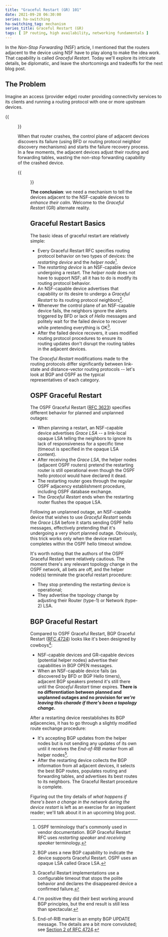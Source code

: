 ```yaml
---
title: "Graceful Restart (GR) 101"
date: 2021-09-28 06:30:00
series: ha-switching
ha-switching_tag: mechanism
series_title: Graceful Restart (GR)
tags: [ IP routing, high availability, networking fundamentals ]
---
```

In the *Non-Stop Forwarding* (NSF) article, I mentioned that the routers adjacent to the device using NSF have to play along to make the idea work. That capability is called *Graceful Restart*. Today we'll explore its intricate details, be diplomatic, and leave the shortcomings and tradeoffs for the next blog post.

## The Problem

Imagine an access (provider edge) router providing connectivity services to its clients and running a routing protocol with one or more upstream devices.
<!--more-->
{{<figure src="/2021/09/GR-access-router.png" caption="Non-redundant access network">}}

When that router crashes, the control plane of adjacent devices discovers its failure (using BFD or routing protocol neighbor discovery mechanisms) and starts the failure recovery process. In a few moments, the adjacent devices adjust their routing and forwarding tables, wasting the non-stop forwarding capability of the crashed device. 

{{<figure src="/2021/09/GR-control-plane-failure.png" caption="Control Plane failure in NSF-capable device">}}

**The conclusion**: we need a mechanism to tell the devices adjacent to the NSF-capable devices to *enhance their calm*. Welcome to the *Graceful Restart* (GR) alternate reality.

## Graceful Restart Basics

The basic ideas of graceful restart are relatively simple:

* Every Graceful Restart RFC specifies routing protocol behavior on two types of devices: the *restarting device* and the *helper node*[^T].
* The *restarting device* is an NSF-capable device undergoing a restart. The *helper node* does not have to support NSF; all it has to do is modify its routing protocol behavior.
* An NSF-capable device advertises that capability or its desire to undergo a *Graceful Restart* to its routing protocol neighbors[^1].
* Whenever the control plane of an NSF-capable device fails, the neighbors ignore the alerts triggered by BFD or lack of *Hello* messages and politely wait for the failed device to recover while pretending everything is OK[^2].
* After the failed device recovers, it uses modified routing protocol procedures to ensure its routing updates don't disrupt the routing tables in the adjacent devices.

[^T]: OSPF terminology that's commonly used in vendor documentation. BGP Graceful Restart RFC uses *restarting speaker* and *receiving speaker* terminology.

The *Graceful Restart* modifications made to the routing protocols differ significantly between link-state and distance-vector routing protocols -- let's look at BGP and OSPF as the typical representatives of each category.

## OSPF Graceful Restart

The OSPF Graceful Restart ([RFC 3623](https://datatracker.ietf.org/doc/html/rfc3623)) specifies different behavior for planned and unplanned outages:

* When planning a restart, an NSF-capable device advertises *Grace LSA* -- a link-local opaque LSA telling the neighbors to ignore its lack of responsiveness for a specific time (timeout is specified in the opaque LSA content).
* After receiving the *Grace LSA*, the helper nodes (adjacent OSPF routers) pretend the restarting router is still operational even though the OSPF hello protocol would have declared it dead.
* The restarting router goes through the regular OSPF adjacency establishment procedure, including OSPF database exchange.
* The *Graceful Restart* ends when the restarting router flushes the opaque LSA.

Following an unplanned outage, an NSF-capable device that wishes to use *Graceful Restart* sends the *Grace LSA* before it starts sending OSPF hello messages, effectively pretending that it's undergoing a very short planned outage. Obviously, this trick works only when the device restart completes within the OSPF hello timeout window.

It's worth noting that the authors of the OSPF Graceful Restart were relatively cautious. The moment there's any relevant topology change in the OSPF network, all bets are off, and the helper node(s) terminate the graceful restart procedure:

* They stop pretending the restarting device is operational;
* They advertise the topology change by adjusting their Router (type-1) or Network (type-2) LSA.

## BGP Graceful Restart

Compared to OSPF Graceful Restart, BGP Graceful Restart ([RFC 4724](https://datatracker.ietf.org/doc/html/rfc4724)) looks like it's been designed by cowboys[^3]:

* NSF-capable devices and GR-capable devices (potential helper nodes) advertise their capabilities in BGP OPEN messages.
* When an NSF-capable device fails (as discovered by BFD or BGP Hello timers), adjacent BGP speakers pretend it's still there until the *Graceful Restart* timer expires. **There is no differentiation between planned and unplanned outages and no provision for *we're leaving this charade if there's been a topology change*.**

After a restarting device reestablishes its BGP adjacencies, it has to go through a slightly modified route exchange procedure:

* It's accepting BGP updates from the helper nodes but is not sending any updates of its own until it receives the *End-of-RIB marker* from all helper nodes[^4].
* After the restarting device collects the BGP information from all adjacent devices, it selects the best BGP routes, populates routing and forwarding tables, and advertises its best routes to its neighbors. The Graceful Restart procedure is complete.

Figuring out the tiny details of *what happens if there's been a change in the network during the device restart* is left as an exercise for an impatient reader; we'll talk about it in an upcoming blog post.

[^1]: BGP uses a new BGP capability to indicate the device supports Graceful Restart. OSPF uses an opaque LSA called Grace LSA.

[^2]: Graceful Restart implementations use a configurable timeout that stops the polite behavior and declares the disappeared device a confirmed failure.

[^3]: I'm positive they did their best working around BGP principles, but the end result is still less than spectacular.

[^4]: End-of-RIB marker is an empty BGP UPDATE message. The details are a bit more convoluted; see [Section 2 of RFC 4724](https://datatracker.ietf.org/doc/html/rfc4724#section-2).

